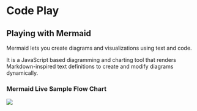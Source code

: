 # Code Play

## Playing with Mermaid

Mermaid lets you create diagrams and visualizations using text and code.

It is a JavaScript based diagramming and charting tool that renders Markdown-inspired text definitions to create and modify diagrams dynamically.

### Mermaid Live Sample Flow Chart
[![](https://mermaid.ink/img/pako:eNqtlG9v2jAQxr-KlUoTSBAFE9oqqiolhEhICFrSvUr6wiSmWA0Oc8w6hPjuPecPyYCyaVp4Q-7x3e-ec-y9FqUx1SxtmaQf0YoIieaTkIecxYZuBC2XSLIgGW2_WpblOuih231ESuvlkiPSdyraSptNRyFXslJxrvpU_GQRrWT0DTJ7kOlHK7o-VQskrgn9vMaTSCOaZYy_XVgPxVCB7AGyKHslQaXgIPAl4TERsW4zfbah3B6_KneTsVMZwLrRKpTLBjGYsMdn9SsRg_iHNsBe7dQM_OfJ85aK3UyAh0wKIlnKy0TV2_D7fD6avhSeGzMyc0snERXrB8GLIDwjkfR_JLofCbaRbrp-WIjHCVsIInanpvtgGvp4IiKj4rLvvtq8aknlqxZxLZ7bL_oyzz6pKt0E_NeflAnkfEKnVBOoufAlUe8fx1v0dnHI-dDqQUJWkfx7RMUG-ymRW0GSqqqa6TBNRcx4s-Sh2GezKjAou2m8q8htq9UaJoxy2W4r18PJuNzpQeHwVq2LEpJlLl2i_CAtWZJYN4ZxbxhGB4EVGNnpe_eDxXJl4c2vDorSJBXWjZc_xwUxyeDAC7KzEGQZTYhTIlzbHuAGAkq4d1cZRv78BQO-vBJyfzccjZymD3Di_BMDdxBuMMpjU3I8zx405-V55uD_eCn27IjxbM-uMdgz4XcFYzrgF3-N0Tramoo1YTHc0_uQIxRqEq46GmoW_IWr7D3UQn6AdWQrU3_HI81akiSjHW27iYmkLiNvgqzL6OET717oVA?type=png)](https://mermaid.live/edit#pako:eNqtlG9v2jAQxr-KlUoTSBAFE9oqqiolhEhICFrSvUr6wiSmWA0Oc8w6hPjuPecPyYCyaVp4Q-7x3e-ec-y9FqUx1SxtmaQf0YoIieaTkIecxYZuBC2XSLIgGW2_WpblOuih231ESuvlkiPSdyraSptNRyFXslJxrvpU_GQRrWT0DTJ7kOlHK7o-VQskrgn9vMaTSCOaZYy_XVgPxVCB7AGyKHslQaXgIPAl4TERsW4zfbah3B6_KneTsVMZwLrRKpTLBjGYsMdn9SsRg_iHNsBe7dQM_OfJ85aK3UyAh0wKIlnKy0TV2_D7fD6avhSeGzMyc0snERXrB8GLIDwjkfR_JLofCbaRbrp-WIjHCVsIInanpvtgGvp4IiKj4rLvvtq8aknlqxZxLZ7bL_oyzz6pKt0E_NeflAnkfEKnVBOoufAlUe8fx1v0dnHI-dDqQUJWkfx7RMUG-ymRW0GSqqqa6TBNRcx4s-Sh2GezKjAou2m8q8htq9UaJoxy2W4r18PJuNzpQeHwVq2LEpJlLl2i_CAtWZJYN4ZxbxhGB4EVGNnpe_eDxXJl4c2vDorSJBXWjZc_xwUxyeDAC7KzEGQZTYhTIlzbHuAGAkq4d1cZRv78BQO-vBJyfzccjZymD3Di_BMDdxBuMMpjU3I8zx405-V55uD_eCn27IjxbM-uMdgz4XcFYzrgF3-N0Tramoo1YTHc0_uQIxRqEq46GmoW_IWr7D3UQn6AdWQrU3_HI81akiSjHW27iYmkLiNvgqzL6OET717oVA)
